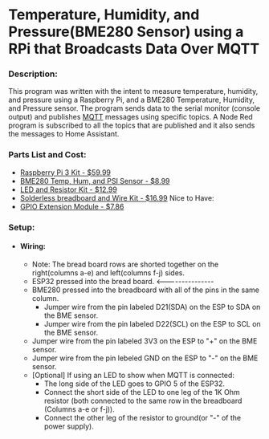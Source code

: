 # Temperature, Humidity, and Pressure(BME280 Sensor) using a RPi that Broadcasts Data Over MQTT

### Description:
This program was written with the intent to measure temperature, humidity, and pressure using a
Raspberry Pi, and a BME280 Temperature, Humidity, and Pressure sensor. The program sends data to
the serial monitor (console output) and publishes [MQTT](https://mqtt.org/) messages using 
specific topics. A Node Red program is subscribed to all the topics that are published and it
also sends the messages to Home Assistant.

### Parts List and Cost:
- [Raspberry Pi 3 Kit - $59.99](https://vilros.com/products/raspberry-pi-3-complete-starter-kit-clear-case)
- [BME280 Temp, Hum, and PSI Sensor - $8.99](https://www.amazon.com/HiLetgo-Atmospheric-Pressure-Temperature-Humidity/dp/B01N47LZ4P/ref=sr_1_4?crid=1E5WDNIF8YHQE&dib=eyJ2IjoiMSJ9.Alw1tIQnhX14R2JLX8aHhSBi0amC4H9hjB5vSoW7KUgPFC8hqxw3vfTED9-XxGFMRZIOwo5ixUDrIobOd-4Z8NNdsCqj23nuWrlxkfBDoIqvCEIeF_OIgFj9_ydL1TARUQFZQDdXxjR0p9wIbiX9auXzN_eWWScBfDOQs5rDCS-R6FvrHYT5jDBXWES_ZuuNlpp6HM2fN2t9LF_SF6-DYt0Atxm2Zx1B0S4bIQ900vX9tl1DXl_2TZ-L_QVgGBYHGSbDo01KXedpTs1o8Zi_dAJNfIctBY7Zz9zH3zOxEkg.xQK4ZLBuFycCxoK32Yee1UsMiciTACtBbPBETJ3FFHQ&dib_tag=se&keywords=bme280&qid=1723442903&s=hi&sprefix=bme280%2Ctools%2C153&sr=1-4)
- [LED and Resistor Kit - $12.99](https://www.amazon.com/WayinTop-Resistor-Assortment-Respberry-Resistors/dp/B07YWNHZHS/ref=asc_df_B07YWNHZHS/?tag=hyprod-20&linkCode=df0&hvadid=692875362841&hvpos=&hvnetw=g&hvrand=16208490164150483244&hvpone=&hvptwo=&hvqmt=&hvdev=c&hvdvcmdl=&hvlocint=&hvlocphy=9032188&hvtargid=pla-2281435178098&psc=1&mcid=6b20f53b2690311fb884331ab0bbb2b7&hvocijid=16208490164150483244-B07YWNHZHS-&hvexpln=73&gad_source=1)
- [Solderless breadboard and Wire Kit - $16.99](https://www.amazon.com/Breadboard-Jumper-Solderless-Breadboards-Tweezer/dp/B0BNH7LYH3/ref=sr_1_6?crid=3OGVIA5SKNTRJ&dib=eyJ2IjoiMSJ9.NxnfqScIfD6CLdSD3tNGHm0gFDyRkgXWVupXNNPNt7lYG2EIFeMcHNbu6rEaiUiJEHglUUFLqzj2hv2pE2KKczhIp49MDkopJHO1APLRzVN5O0qL6c5qWQQkByYMCQNlF7kd_ENgGVge4JlGZJ1K7379eo9KjGzd4pwPckJjxtaj4-650T1gYObJOiufM-jphH1ICN24KcjsO4agQUVskQLv9beqra2_eDEZA2RgxrwIgSnKummxV3OrnLEXomtweBettE7Xpul_OUaWyFkIzmmwoOVV1xq79Vjo8r6nxD0.8g8ZM_AtSW0n-5x9gn6I6NCEurJ7ue88MdNoOTcLssc&dib_tag=se&keywords=breadboard+kit&qid=1723852435&s=industrial&sprefix=breadboar+kit%2Cindustrial%2C139&sr=1-6)
Nice to Have:
- [GPIO Extension Module - $7.86](https://www.amazon.com/Vbestlife-T-Type-Extension-Adapter-Raspberry/dp/B07MX5T3LM/ref=asc_df_B07MX5T3LM/?tag=hyprod-20&linkCode=df0&hvadid=692875362841&hvpos=&hvnetw=g&hvrand=13347301927716202238&hvpone=&hvptwo=&hvqmt=&hvdev=c&hvdvcmdl=&hvlocint=&hvlocphy=9032188&hvtargid=pla-2281435177418&psc=1&mcid=3fcb503d05db325a8edc2295e6df77ce&hvocijid=13347301927716202238-B07MX5T3LM-&hvexpln=73&gad_source=1)

### Setup:
- #### Wiring:
  * Note: The bread board rows are shorted together on the right(columns a-e) and left(columns f-j) sides.
  * ESP32 pressed into the bread board. <---------------
  * BME280 pressed into the breadboard with all of the pins in the same column.
     * Jumper wire from the pin labeled D21(SDA) on the ESP to SDA on the BME sensor.
     * Jumper wire from the pin labeled D22(SCL) on the ESP to SCL on the BME sensor.
  * Jumper wire from the pin labeled 3V3 on the ESP to "+" on the BME sensor.
  * Jumper wire from the pin lebeled GND on the ESP to "-" on the BME sensor.
  * [Optional] If using an LED to show when MQTT is connected:
     * The long side of the LED goes to GPIO 5 of the ESP32.
     * Connect the short side of the LED to one leg of the 1K Ohm resistor (both connected to the same row in the breadboard (Columns a-e or f-j)).
     * Connect the other leg of the resistor to ground(or "-" of the power supply).
